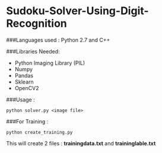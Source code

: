 # Sudoku-Solver-Using-Digit-Recognition

###Languages used : Python 2.7 and C++

###Libraries Needed:
* Python Imaging Library (PIL)
* Numpy
* Pandas
* Sklearn
* OpenCV2


###Usage : 
```
python solver.py <image file>
```

###For Training : 
```
python create_training.py
```

This will create 2 files : **trainingdata.txt** and **traininglable.txt**
